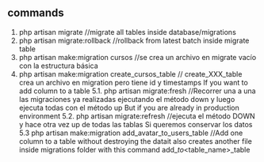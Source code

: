 ## commands

1. php artisan migrate //migrate all tables inside database/migrations
2. php artisan migrate:rollback //rollback from latest batch inside migrate table
3. php artisan make:migration cursos //se crea un archivo en migrate vacío con la estructura básica
4. php artisan make:migration create_cursos_table  // create_XXX_table crea un archivo en migration pero tiene id y timestamps
If you want to add column to a table
5.1. php artisan migrate:fresh //Recorrer una a una las migraciones ya realizadas ejecutando el método down y luego ejecuta todas con el método up
But if you are already in production environment
5.2. php artisan migrate:refresh //ejecuta el método DOWN y hace otra vez up de todas las tablas
Si queremos conservar los datos
5.3 php artisan make:migration add_avatar_to_users_table //Add one column to a table without destroying the datait also creates another file inside migrations folder with this command add_<column>_to_<table_name>_table
